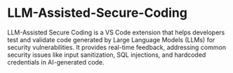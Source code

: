# LLM-Assisted-Secure-Coding
LLM-Assisted Secure Coding is a VS Code extension that helps developers test and validate code generated by Large Language Models (LLMs) for security vulnerabilities. It provides real-time feedback, addressing common security issues like input sanitization, SQL injections, and hardcoded credentials in AI-generated code.
